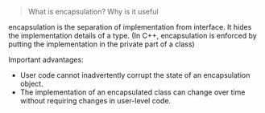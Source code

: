 > What is encapsulation? Why is it useful

encapsulation is the separation of implementation from interface. It hides the
implementation details of a type. (In C++, encapsulation is enforced by putting
the implementation in the private part of a class)

Important advantages:

* User code cannot inadvertently corrupt the state of an encapsulation object.
* The implementation of an encapsulated class can change over time without
  requiring changes in user-level code.
